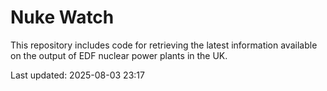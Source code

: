 # Nuke Watch

This repository includes code for retrieving the latest information available on the output of EDF nuclear power plants in the UK.

Last updated: 2025-08-03 23:17